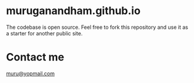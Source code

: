 # muruganandham.github.io

The codebase is open source. Feel free to fork this repository and use it as a starter for another public site.

# Contact me
muru@yopmail.com
